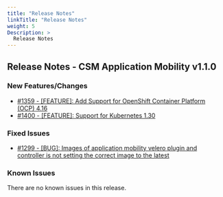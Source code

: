 ```yaml
---
title: "Release Notes"
linkTitle: "Release Notes"
weight: 5
Description: >
  Release Notes
---
```


## Release Notes - CSM Application Mobility v1.1.0


### New Features/Changes

- [#1359 - [FEATURE]: Add Support for OpenShift Container Platform (OCP) 4.16 ](https://github.com/dell/csm/issues/1359)
- [#1400 - [FEATURE]: Support for Kubernetes 1.30](https://github.com/dell/csm/issues/1400)

### Fixed Issues

- [#1299 - [BUG]: Images of application mobility velero plugin and controller is not setting the correct image to the latest ](https://github.com/dell/csm/issues/1299)

### Known Issues

There are no known issues in this release.
